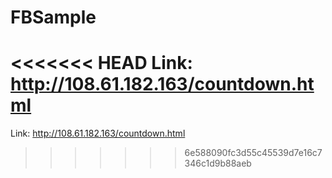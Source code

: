 FBSample
================

<<<<<<< HEAD
Link: http://108.61.182.163/countdown.html
=======
Link: http://108.61.182.163/countdown.html
>>>>>>> 6e588090fc3d55c45539d7e16c7346c1d9b88aeb
